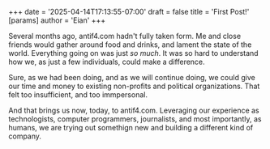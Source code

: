 +++
date = '2025-04-14T17:13:55-07:00'
draft = false 
title = 'First Post!'
[params]
  author = 'Eian' 
+++

Several months ago, antif4.com hadn't fully taken form. Me and close friends would gather around food and drinks, and lament the state of the world. Everything going on was just *so much*. It was so hard to understand how we, as just a few individuals, could make a difference. 

Sure, as we had been doing, and as we will continue doing, we could give our time and money to existing non-profits and political organizations. That felt too insufficient, and too immpersonal. 

And that brings us now, today, to antif4.com. Leveraging our experience as technologists, computer programmers, journalists, and most importantly, as humans, we are trying out somethign new and building a different kind of company. 


